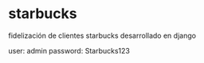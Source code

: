 # starbucks
fidelización de clientes starbucks desarrollado en django



user: admin
password: Starbucks123 



